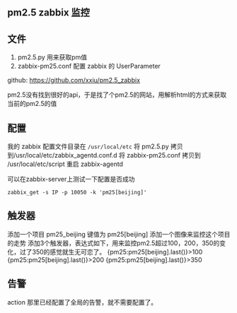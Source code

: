 pm2.5 zabbix 监控
-----------------



文件
--------  
1. pm2.5.py 用来获取pm值  
2. zabbix-pm25.conf 配置 zabbix 的 UserParameter  

github: https://github.com/xxiu/pm2.5_zabbix

pm2.5没有找到很好的api，于是找了个pm2.5的网站，用解析html的方式来获取当前的pm2.5的值

配置
---------------
我的 zabbix 配置文件目录在 `/usr/local/etc`
将 pm2.5.py 拷贝到/usr/local/etc/zabbix_agentd.conf.d
将 zabbix-pm25.conf 拷贝到 /usr/local/etc/script
重启 zabbix-agentd

可以在zabbix-server上测试一下配置是否成功
```
zabbix_get -s IP -p 10050 -k 'pm25[beijing]'
```

触发器
---------------
添加一个项目 pm25_beijing 键值为 pm25[beijing]
添加一个图像来监控这个项目的走势 
添加3个触发器，表达式如下，用来监控pm2.5超过100，200，350的变化，过了350的感觉就生无可恋了。
{pm25:pm25[beijing].last()}>100 
{pm25:pm25[beijing].last()}>200 
{pm25:pm25[beijing].last()}>350


告警
----------------
action 那里已经配置了全局的告警，就不需要配置了。